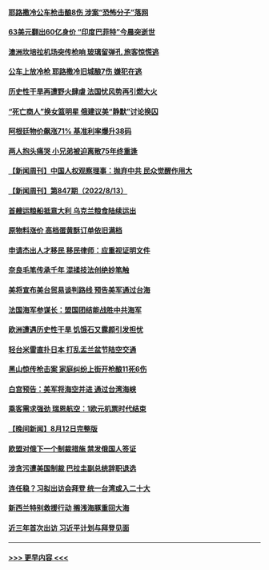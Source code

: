 #### [耶路撒冷公车枪击酿8伤 涉案“恐怖分子”落网](../pages/prog202/a103502074.md?t=08142151) 
#### [63美元翻出60亿身价 “印度巴菲特”今晨突逝世](../pages/prog202/a103502067.md?t=08142151) 
#### [澳洲坎培拉机场突传枪响 玻璃留弹孔 旅客惊慌逃](../pages/prog202/a103502053.md?t=08142151) 
#### [公车上放冷枪 耶路撒冷旧城酿7伤 嫌犯在逃](../pages/prog202/a103502014.md?t=08142151) 
#### [历史性干旱再遭野火肆虐 法国忧风势再引燃大火](../pages/prog202/a103501997.md?t=08142151) 
#### [“死亡商人”换女篮明星 俄建议美“静默”讨论换囚](../pages/prog202/a103501936.md?t=08142151) 
#### [阿根廷物价飙涨71% 基准利率爆升38码](../pages/prog202/a103501931.md?t=08142151) 
#### [两人抱头痛哭 小兄弟被迫离散75年终重逢](../pages/prog202/a103501491.md?t=08142151) 
#### [【新闻周刊】中国人权观察理事：抛弃中共 民众觉醒作用大](../pages/prog202/a103501848.md?t=08142151) 
#### [【新闻周刊】第847期（2022/8/13）](../pages/prog202/a103501861.md?t=08142151) 
#### [首艘运粮船抵意大利 乌克兰粮食陆续运出](../pages/prog202/a103501753.md?t=08142151) 
#### [原物料涨价 高档蛋黄酥订单依旧满档](../pages/prog202/a103501646.md?t=08142151) 
#### [申请杰出人才移民 移民律师：应重视证明文件](../pages/prog202/a103501603.md?t=08142151) 
#### [奈良毛笔传承千年 混揉技法创绝妙笔触](../pages/prog202/a103501605.md?t=08142151) 
#### [美将宣布美台贸易谈判路线 预告美军通过台海](../pages/prog202/a103501594.md?t=08142151) 
#### [法国海军参谋长：盟国团结能战胜中共海军](../pages/prog202/a103501595.md?t=08142151) 
#### [欧洲遭遇历史性干旱 饥饿石又露颜引发担忧](../pages/prog202/a103501527.md?t=08142151) 
#### [轻台米雷直扑日本 打乱盂兰盆节陆空交通](../pages/prog202/a103501457.md?t=08142151) 
#### [黑山惊传枪击案 家庭纠纷上街开枪酿11死6伤](../pages/prog202/a103501443.md?t=08142151) 
#### [白宫预告：美军将海空并进 通过台湾海峡](../pages/prog202/a103501410.md?t=08142151) 
#### [乘客需求强劲 瑞恩航空：1欧元机票时代结束](../pages/prog202/a103501394.md?t=08142151) 
#### [【晚间新闻】8月12日完整版](../pages/prog202/a103501274.md?t=08142151) 
#### [欧盟对俄下一个制裁措施 禁发俄国人签证](../pages/prog202/a103501383.md?t=08142151) 
#### [涉贪污遭美国制裁 巴拉圭副总统辞职退选](../pages/prog202/a103501342.md?t=08142151) 
#### [连任稳？习拟出访会拜登 统一台湾或入二十大](../pages/prog202/a103501309.md?t=08142151) 
#### [新西兰特别救援行动 搁浅海豚重回大海](../pages/prog202/a103501154.md?t=08142151) 
#### [近三年首次出访 习近平计划与拜登见面](../pages/prog202/a103501139.md?t=08142151) 

----
#### [ >>> 更早内容 <<< ](../indexes/prog202-earlier.md)
